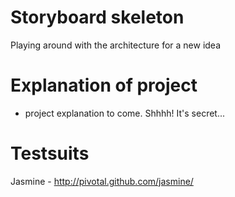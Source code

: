 # Storyboard skeleton
Playing around with the architecture for a new idea

# Explanation of project
* project explanation to come. Shhhh! It's secret...

# Testsuits
Jasmine - http://pivotal.github.com/jasmine/